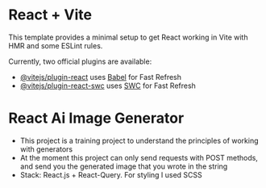 # React + Vite

This template provides a minimal setup to get React working in Vite with HMR and some ESLint rules.

Currently, two official plugins are available:

- [@vitejs/plugin-react](https://github.com/vitejs/vite-plugin-react/blob/main/packages/plugin-react/README.md) uses [Babel](https://babeljs.io/) for Fast Refresh
- [@vitejs/plugin-react-swc](https://github.com/vitejs/vite-plugin-react-swc) uses [SWC](https://swc.rs/) for Fast Refresh

# React Ai Image Generator
- This project is a training project to understand the principles of working with generators
- At the moment this project can only send requests with POST methods, and send you the generated image that you wrote in the string
- Stack: React.js + React-Query. For styling I used SCSS
